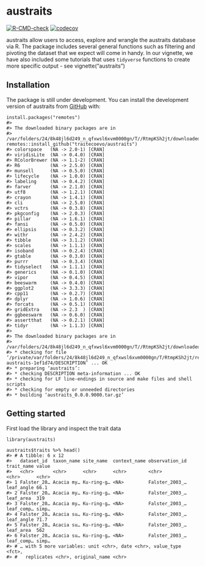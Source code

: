 <!-- README.md is generated from README.Rmd. Please edit that file -->

austraits
=========

<!-- badges: start -->

[![R-CMD-check](https://github.com/traitecoevo/austraits/workflows/R-CMD-check/badge.svg)](https://github.com/traitecoevo/austraits/actions)
[![codecov](https://codecov.io/gh/traitecoevo/austraits/branch/develop/graph/badge.svg?token=JT1M0AMZ44)](https://codecov.io/gh/traitecoevo/austraits)
<!-- badges: end -->

austraits allow users to access, explore and wrangle the austraits
database via R. The package includes several general functions such as
filtering and pivoting the dataset that we expect will come in handy. In
our vignette, we have also included some tutorials that uses `tidyverse`
functions to create more specific output - see vignette(“austraits”)

Installation
------------

The package is still under development. You can install the development
version of austraits from
[GitHub](https://github.com/traitecoevo/austraits) with:

    install.packages("remotes")
    #> 
    #> The downloaded binary packages are in
    #>  /var/folders/24/8k48jl6d249_n_qfxwsl6xvm0000gn/T//RtmpKSh2jt/downloaded_packages
    remotes::install_github("traitecoevo/austraits")
    #> colorspace   (NA -> 2.0-1) [CRAN]
    #> viridisLite  (NA -> 0.4.0) [CRAN]
    #> RColorBrewer (NA -> 1.1-2) [CRAN]
    #> R6           (NA -> 2.5.0) [CRAN]
    #> munsell      (NA -> 0.5.0) [CRAN]
    #> lifecycle    (NA -> 1.0.0) [CRAN]
    #> labeling     (NA -> 0.4.2) [CRAN]
    #> farver       (NA -> 2.1.0) [CRAN]
    #> utf8         (NA -> 1.2.1) [CRAN]
    #> crayon       (NA -> 1.4.1) [CRAN]
    #> cli          (NA -> 2.5.0) [CRAN]
    #> vctrs        (NA -> 0.3.8) [CRAN]
    #> pkgconfig    (NA -> 2.0.3) [CRAN]
    #> pillar       (NA -> 1.6.1) [CRAN]
    #> fansi        (NA -> 0.5.0) [CRAN]
    #> ellipsis     (NA -> 0.3.2) [CRAN]
    #> withr        (NA -> 2.4.2) [CRAN]
    #> tibble       (NA -> 3.1.2) [CRAN]
    #> scales       (NA -> 1.1.1) [CRAN]
    #> isoband      (NA -> 0.2.4) [CRAN]
    #> gtable       (NA -> 0.3.0) [CRAN]
    #> purrr        (NA -> 0.3.4) [CRAN]
    #> tidyselect   (NA -> 1.1.1) [CRAN]
    #> generics     (NA -> 0.1.0) [CRAN]
    #> vipor        (NA -> 0.4.5) [CRAN]
    #> beeswarm     (NA -> 0.4.0) [CRAN]
    #> ggplot2      (NA -> 3.3.3) [CRAN]
    #> cpp11        (NA -> 0.2.7) [CRAN]
    #> dplyr        (NA -> 1.0.6) [CRAN]
    #> forcats      (NA -> 0.5.1) [CRAN]
    #> gridExtra    (NA -> 2.3  ) [CRAN]
    #> ggbeeswarm   (NA -> 0.6.0) [CRAN]
    #> assertthat   (NA -> 0.2.1) [CRAN]
    #> tidyr        (NA -> 1.1.3) [CRAN]
    #> 
    #> The downloaded binary packages are in
    #>  /var/folders/24/8k48jl6d249_n_qfxwsl6xvm0000gn/T//RtmpKSh2jt/downloaded_packages
    #> * checking for file ‘/private/var/folders/24/8k48jl6d249_n_qfxwsl6xvm0000gn/T/RtmpKSh2jt/remotes11064884cc28/traitecoevo-austraits-1ef1d74/DESCRIPTION’ ... OK
    #> * preparing ‘austraits’:
    #> * checking DESCRIPTION meta-information ... OK
    #> * checking for LF line-endings in source and make files and shell scripts
    #> * checking for empty or unneeded directories
    #> * building ‘austraits_0.0.0.9000.tar.gz’

Getting started
---------------

First load the library and inspect the trait data

    library(austraits)

    austraits$traits %>% head()
    #> # A tibble: 6 x 12
    #>   dataset_id  taxon_name site_name  context_name observation_id trait_name value
    #>   <chr>       <chr>      <chr>      <chr>        <chr>          <chr>      <chr>
    #> 1 Falster_20… Acacia my… Ku-ring-g… <NA>         Falster_2003_… leaf_angle 66.1 
    #> 2 Falster_20… Acacia my… Ku-ring-g… <NA>         Falster_2003_… leaf_area  319  
    #> 3 Falster_20… Acacia my… Ku-ring-g… <NA>         Falster_2003_… leaf_comp… simp…
    #> 4 Falster_20… Acacia su… Ku-ring-g… <NA>         Falster_2003_… leaf_angle 71.7 
    #> 5 Falster_20… Acacia su… Ku-ring-g… <NA>         Falster_2003_… leaf_area  562  
    #> 6 Falster_20… Acacia su… Ku-ring-g… <NA>         Falster_2003_… leaf_comp… simp…
    #> # … with 5 more variables: unit <chr>, date <chr>, value_type <fct>,
    #> #   replicates <chr>, original_name <chr>
